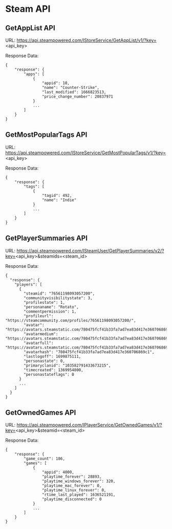 # Steam API

## GetAppList API 
URL: https://api.steampowered.com/IStoreService/GetAppList/v1/?key=<api_key>

Response Data:
```
{
	"response": {
	    "apps": [
		    {
		        "appid": 10,
		        "name": "Counter-Strike",
		        "last_modified": 1666823513,
		        "price_change_number": 20837971
			}
			...
		]
	}
}
```
## GetMostPopularTags API
URL: https://api.steampowered.com/IStoreService/GetMostPopularTags/v1/?key=<api_key>

Response Data:
```
{
	"response": {
	    "tags": [
		    {
		        "tagid": 492,
		        "name": "Indie"
		    }
		    ...
	    ]
	}
}
```

## GetPlayerSummaries API
URL: https://api.steampowered.com/ISteamUser/GetPlayerSummaries/v2/?key=<api_key>&steamids=<steam_id>

Response Data:
```
{
  "response": {
    "players": [
      {
        "steamid": "76561198093057200",
        "communityvisibilitystate": 3,
        "profilestate": 1,
        "personaname": "Rotato",
        "commentpermission": 1,
        "profileurl": "https://steamcommunity.com/profiles/76561198093057200/",
        "avatar": "https://avatars.steamstatic.com/780475fcf41b33fa7ad7ea83d417e360706869c1.jpg",
        "avatarmedium": "https://avatars.steamstatic.com/780475fcf41b33fa7ad7ea83d417e360706869c1_medium.jpg",
        "avatarfull": "https://avatars.steamstatic.com/780475fcf41b33fa7ad7ea83d417e360706869c1_full.jpg",
        "avatarhash": "780475fcf41b33fa7ad7ea83d417e360706869c1",
        "lastlogoff": 1699875111,
        "personastate": 0,
        "primaryclanid": "103582791433673215",
        "timecreated": 1369954800,
        "personastateflags": 0
      }
      ...
    ]
  }
}
```

## GetOwnedGames API
URL: https://api.steampowered.com/IPlayerService/GetOwnedGames/v1/?key=<api_key>&steamid=<steam_id>

Response Data:
```
{
	"response": {
	    "game_count": 186,
	    "games": [
		    {
				"appid": 4000,
		        "playtime_forever": 28893,
		        "playtime_windows_forever": 320,
		        "playtime_mac_forever": 0,
		        "playtime_linux_forever": 0,
		        "rtime_last_played": 1636521191,
		        "playtime_disconnected": 0
		    }
		    ...
	    ]
	}
}
```